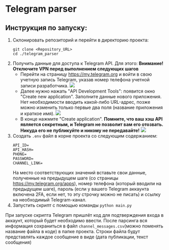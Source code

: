 # Telegram parser

## Инструкция по запуску:
1. Склонировать репозиторий и перейти в директорию проекта:
    ```
    git clone <Repository_URL>
    cd ./telegram_parser
    ```
2. Получить данные для доступа к Telegram API. Для этого: 
   **Внимание! Отключите VPN перед выполнением следующих шагов**
   * Перейти на страницу https://my.telegram.org и войти в свою учетную запись Telegram, указав номер телефона учетной записи разработчика.
   ![](https://services.kontur.ru/Files/Modules/Article/50332i/4c3daba2-7c18-46bd-859d-4d41cd3230b3.png?t=1716811271)
   * Далее нужно нажать "API Development Tools": появится окно "Create new application". Заполните данные нового приложения. Нет необходимости вводить какой-либо URL-адрес, позже можно изменить только первые два поля (название приложения и краткое имя).
   ![](https://services.kontur.ru/Files/Modules/Article/50332i/f82ad291-e520-40ec-8b3e-a9be1df6740e.png?t=1716811283)
   * В конце нажмите "Create application". **Помните, что ваш хэш API является секретным, и Telegram не позволит вам его отозвать. Никуда его не публикуйте и никому не передавайте!**
   ![](https://services.kontur.ru/Files/Modules/Article/50332i/7223513c-e4e8-42af-b9ec-ffec3ddaed57.png?t=1716811289&nbsp;)
3. Создать `.env` файл в корне проекта со следующим содержанием:
    ```
    API_ID=
    API_HASH=
    PHONE=
    PASSWORD=
    CHANNEL_LINK=
    ```
   На место соответствующих значений вставьте свои данные, полученные на предыдущем шаге (со страницы https://my.telegram.org/apps), номер телефона (который вводили на предыдущем шаге), пароль (если у вашего Telegram аккаунта включена 2FA, если нет, то эту строчку можно не писать) и ссылку на необходимый Telegram-канал.
4. Запустить скрипт с помощью команды `python main.py`

При запуске скрипта Telegram пришлёт код для подтверждения входа в аккаунт, который будет необходимо ввести. После парсинга вся информация сохраниться в файл `channel_messages.csv`(можно поменять название файла в коде) в папке проекта. Строки файла будут представлять каждое сообщение в виде (дата публикации, текст сообщения)